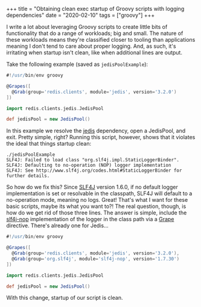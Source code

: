 +++
title = "Obtaining clean exec startup of Groovy scripts with logging dependencies"
date = "2020-02-10"
tags = ["groovy"]
+++

I write a lot about leveraging Groovy scripts to create little bits of functionality that do a range of workloads; big and small. The nature of these workloads means they're classified closer to tooling than applications meaning I don't tend to care about proper logging. And, as such, it's irritating when startup isn't clean, like when additional lines are output.

Take the following example (saved as `jedisPoolExample`):

```groovy
#!/usr/bin/env groovy

@Grapes([
  @Grab(group='redis.clients', module='jedis', version='3.2.0')
])

import redis.clients.jedis.JedisPool

def jedisPool = new JedisPool()
```

In this example we resolve the [jedis](https://github.com/xetorthio/jedis) dependency, open a JedisPool, and exit. Pretty simple, right? Running this
script, however, shows that it violates the ideal that things startup clean:

```
./jedisPoolExample
SLF4J: Failed to load class "org.slf4j.impl.StaticLoggerBinder".
SLF4J: Defaulting to no-operation (NOP) logger implementation
SLF4J: See http://www.slf4j.org/codes.html#StaticLoggerBinder for further details.
```

So how do we fix this? Since [SLF4J](http://www.slf4j.org/manual.html) version 1.6.0, if no default logger implementation is set or resolvable in the
classpath, SLF4J will default to a no-operation mode, meaning no logs. Great! That's what I want for these basic scripts, maybe its what you want to?!
The real question, though, is how do we get rid of those three lines. The answer is simple, include the [slf4j-nop](https://mvnrepository.com/artifact/org.slf4j/slf4j-nop) implementation of the logger in the class path via a [Grape](https://docs.groovy-lang.org/latest/html/documentation/grape.html) directive. There's already one for Jedis...

``` groovy
#!/usr/bin/env groovy

@Grapes([
  @Grab(group='redis.clients', module='jedis', version='3.2.0'),
  @Grab(group='org.slf4j', module='slf4j-nop', version='1.7.30')
])

import redis.clients.jedis.JedisPool

def jedisPool = new JedisPool()
```

With this change, startup of our script is clean.
